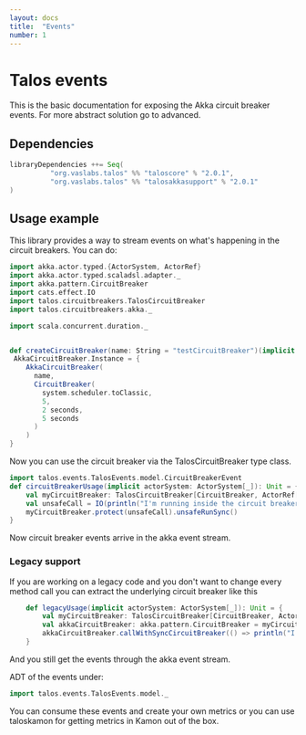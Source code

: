 ```yaml
---
layout: docs
title:  "Events"
number: 1
---
```



# Talos events

This is the basic documentation for exposing the Akka circuit breaker events. For more abstract solution go to advanced.

## Dependencies

```scala
libraryDependencies ++= Seq(
          "org.vaslabs.talos" %% "taloscore" % "2.0.1",
          "org.vaslabs.talos" %% "talosakkasupport" % "2.0.1"
)
```
## Usage example

This library provides a way to stream events on what's happening in the circuit breakers. You can do:

```scala mdoc:silent
import akka.actor.typed.{ActorSystem, ActorRef}
import akka.actor.typed.scaladsl.adapter._
import akka.pattern.CircuitBreaker
import cats.effect.IO
import talos.circuitbreakers.TalosCircuitBreaker
import talos.circuitbreakers.akka._

import scala.concurrent.duration._


def createCircuitBreaker(name: String = "testCircuitBreaker")(implicit system: ActorSystem[_]):
 AkkaCircuitBreaker.Instance = {
    AkkaCircuitBreaker(
      name,
      CircuitBreaker(
        system.scheduler.toClassic,
        5,
        2 seconds,
        5 seconds
      )
    )
}

```

Now you can use the circuit breaker via the TalosCircuitBreaker type class.
```scala mdoc:silent
import talos.events.TalosEvents.model.CircuitBreakerEvent
def circuitBreakerUsage(implicit actorSystem: ActorSystem[_]): Unit = {
    val myCircuitBreaker: TalosCircuitBreaker[CircuitBreaker, ActorRef[CircuitBreakerEvent], IO] = createCircuitBreaker()
    val unsafeCall = IO(println("I'm running inside the circuit breaker"))
    myCircuitBreaker.protect(unsafeCall).unsafeRunSync()
}
```

Now circuit breaker events arrive in the akka event stream.

### Legacy support
If you are working on a legacy code and you don't want to change every method call you can extract the underlying circuit breaker like this
```scala mdoc:silent
    def legacyUsage(implicit actorSystem: ActorSystem[_]): Unit = {
        val myCircuitBreaker: TalosCircuitBreaker[CircuitBreaker, ActorRef[CircuitBreakerEvent], IO] = createCircuitBreaker()
        val akkaCircuitBreaker: akka.pattern.CircuitBreaker = myCircuitBreaker.circuitBreaker.unsafeRunSync()
        akkaCircuitBreaker.callWithSyncCircuitBreaker(() => println("I'm running inside the circuit breaker"))
    }
```
And you still get the events through the akka event stream.

ADT of the events under:

```scala mdoc:silent
import talos.events.TalosEvents.model._
```

You can consume these events and create your own metrics or you can use taloskamon for getting metrics in Kamon out of the box. 

